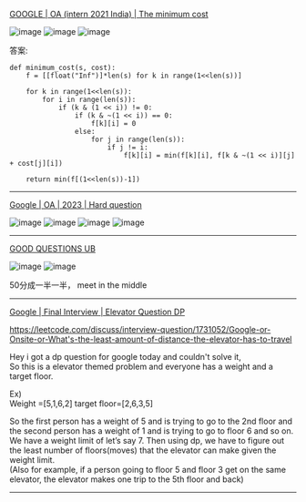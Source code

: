 [GOOGLE | OA (intern 2021 India) | The minimum cost](https://leetcode.com/discuss/interview-question/818225/GOOGLE-or-OA-%28intern-2021-India%29-or-The-minimum-cost)

![image](https://assets.leetcode.com/users/images/43495c36-7fec-4e5e-b9ae-39af71ee8487_1598704151.3524652.png)
![image](https://assets.leetcode.com/users/images/247690de-8372-4739-8026-fa4feb6e3d04_1598704150.245878.png)
![image](https://assets.leetcode.com/users/images/1b4bab72-f8ed-4688-b691-1c4c836e24b5_1598704151.2216527.png)

答案:
```
def minimum_cost(s, cost):
    f = [[float("Inf")]*len(s) for k in range(1<<len(s))]
    
    for k in range(1<<len(s)):
        for i in range(len(s)):
            if (k & (1 << i)) != 0:
                if (k & ~(1 << i)) == 0:
                    f[k][i] = 0
                else:
                    for j in range(len(s)):
                        if j != i:
                            f[k][i] = min(f[k][i], f[k & ~(1 << i)][j] + cost[j][i])
    
    return min(f[(1<<len(s))-1])
```

-------------------------

[Google | OA | 2023 | Hard question](https://leetcode.com/discuss/interview-question/2677394/Google-or-OA-or-2023-or-Hard-question)

![image](https://assets.leetcode.com/users/images/c2baded0-5f8d-48e7-ac6b-6bca691a68cd_1665248331.1769078.jpeg)
![image](https://assets.leetcode.com/users/images/a5148538-caff-47a0-88d2-0c78dfe5a497_1665248374.8121252.jpeg)
![image](https://assets.leetcode.com/users/images/f07f5348-b995-461e-b486-df6ff518eea9_1665248437.880959.jpeg)
![image](https://assets.leetcode.com/users/images/d7d5716d-a703-4d38-b7f1-417cdf593bc0_1665248497.0071912.jpeg)

------

[GOOD QUESTIONS UB](https://leetcode.com/discuss/interview-question/2708906/GOOD-QUESTIONS-UB)

![image](https://assets.leetcode.com/users/images/8b0edaa8-cea1-4c2d-9f7b-35c2cc4338f2_1665901076.6296434.png)
![image](https://assets.leetcode.com/users/images/d15e1cb4-4a7e-4003-ba41-63723217dbb1_1665901079.9202263.png)

50分成一半一半， meet in the middle 

-----

[Google | Final Interview | Elevator Question DP](https://leetcode.com/discuss/interview-question/2723912/Google-or-Final-Interview-or-Elevator-Question-DP)

https://leetcode.com/discuss/interview-question/1731052/Google-or-Onsite-or-What's-the-least-amount-of-distance-the-elevator-has-to-travel

Hey i got a dp question for google today and couldn't solve it,  
So this is a elevator themed problem and everyone has a weight and a target floor.

Ex)  
Weight =[5,1,6,2] target floor=[2,6,3,5]

So the first person has a weight of 5 and is trying to go to the 2nd floor and the second person has a weight of 1 and is trying to go to floor 6 and so on.  
We have a weight limit of let’s say 7. Then using dp, we have to figure out the least number of floors(moves) that the elevator can make given the weight limit.  
(Also for example, if a person going to floor 5 and floor 3 get on the same elevator, the elevator makes one trip to the 5th floor and back)

-----
<!--stackedit_data:
eyJoaXN0b3J5IjpbLTk4OTYzOTQ1LDk5MzM5MTc0OSwtMTk0Nz
YyODA2MCwtMTU0Nzc5OTI1MF19
-->